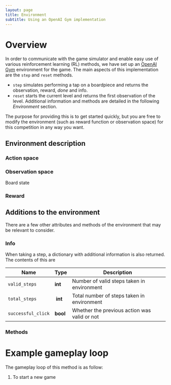 ```yaml
---
layout: page
title: Environment
subtitle: Using an OpenAI Gym implementation
---
```



# Overview

In order to communicate with the game simulator and enable easy use of various reinforcement learning (RL) methods, we have set up an [OpenAI Gym](https://gym.openai.com/docs/) environment for the game.
The main aspects of this implementation are the `step` and `reset` methods.
* `step` simulates performing a tap on a boardpiece and returns the observation, reward, *done* and info.
* `reset` starts the current level and returns the first observation of the level.
Additional information and methods are detailed in the following *Environment* section.

The purpose for providing this is to get started quickly, but you are free to modify the environment (such as reward function or observation space) for this competition in any way you want.

## Environment description

### Action space


### Observation space

Board state

### Reward

## Additions to the environment
There are a few other attributes and methods of the environment that may be relevant to consider.

### Info
When taking a step, a dictionary with additional information is also returned. The contents of this are

Name | Type | Description
--- | --- | ---
`valid_steps` | **int** | Number of valid steps taken in environment
`total_steps` | **int** | Total number of steps taken in environment
`successful_click` | **bool** | Whether the previous action was valid or not

### Methods


# Example gameplay loop
The gameplay loop of this method is as follow:
1. To start a new game
